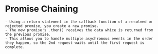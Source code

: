 # Promise Chaining
    - Using a return statement in the callback function of a resolved or rejected promise, you create a new promise.
    - The new promise's .then() receives the data whice is returned from the previous promise.
    - This allows you to handle multiple asychronous events in the order they happen, so the 2nd request waits until the first request is complete.